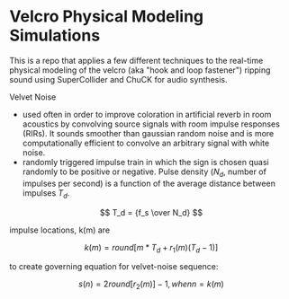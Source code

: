 # Velcro Physical Modeling Simulations

This is a repo that applies a few different techniques to the real-time physical modeling of the velcro (aka "hook and loop fastener") ripping sound using SuperCollider and ChuCK for audio synthesis. 


Velvet Noise
+ used often in order to improve coloration in artificial reverb in room acoustics by convolving source signals with room impulse responses (RIRs). It sounds smoother than gaussian random noise and is more computationally efficient to convolve an arbitrary signal with white noise. 
+ randomly triggered impulse train in which the sign is chosen quasi randomly to be positive or negative. Pulse density ($N_d$, number of impulses per second) is a function of the average distance between impulses $T_d$. 

$$ T_d = {f_s \over N_d} $$

impulse locations, k(m) are 

$$ k(m) = {round[m*T_d + r_1 (m)(T_d-1)]} $$ 

to create governing equation for velvet-noise sequence:

$$ s(n) = {2 round [r_2 (m)] - 1}, {when n = k(m)} $$



